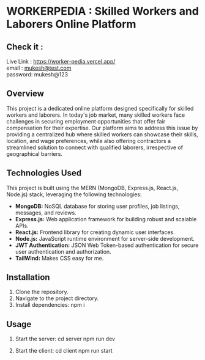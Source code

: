 # WORKERPEDIA : Skilled Workers and Laborers Online Platform

## Check it : 
Live Link : https://worker-pedia.vercel.app/ <br>
email : mukesh@test.com <br>
password: mukesh@123

## Overview
This project is a dedicated online platform designed specifically for skilled workers and laborers. In today's job market, many skilled workers face challenges in securing employment opportunities that offer fair compensation for their expertise. Our platform aims to address this issue by providing a centralized hub where skilled workers can showcase their skills, location, and wage preferences, while also offering contractors a streamlined solution to connect with qualified laborers, irrespective of geographical barriers.


## Technologies Used
This project is built using the MERN (MongoDB, Express.js, React.js, Node.js) stack, leveraging the following technologies:
- **MongoDB:** NoSQL database for storing user profiles, job listings, messages, and reviews.
- **Express.js:** Web application framework for building robust and scalable APIs.
- **React.js:** Frontend library for creating dynamic user interfaces.
- **Node.js:** JavaScript runtime environment for server-side development.
- **JWT Authentication:** JSON Web Token-based authentication for secure user authentication and authorization.
- **TailWind:** Makes CSS easy for me.

## Installation
1. Clone the repository.
2. Navigate to the project directory.
3. Install dependencies: npm i

## Usage
1. Start the server:
cd server
npm run dev

2. Start the client:
cd client
npm run start
